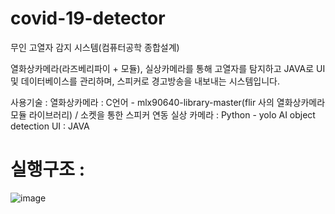# covid-19-detector
무인 고열자 감지 시스템(컴퓨터공학 종합설계)

열화상카메라(라즈베리파이 + 모듈), 실상카메라를 통해 고열자를 탐지하고 JAVA로 UI 및 데이터베이스를 관리하며, 스피커로 경고방송을 내보내는 시스템입니다.

사용기술 : 
  열화상카메라 : C언어 - mlx90640-library-master(flir 사의 열화상카메라 모듈 라이브러리) / 소켓을 통한 스피커 연동
  실상 카메라 : Python - yolo AI object detection 
  UI : JAVA


# 실행구조 : 

![image](https://github.com/kms-git0205/covid-19-detector/assets/63552400/ede90b43-8dd0-484d-91fd-5623efc80500)
